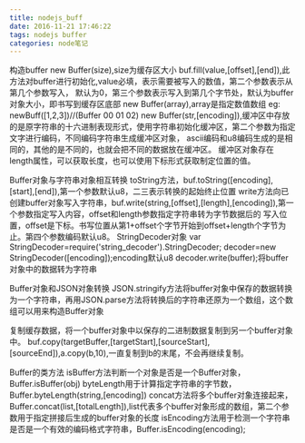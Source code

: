 ```yaml
---
title: nodejs_buff
date: 2016-11-21 17:46:22
tags: nodejs buffer
categories: node笔记
---
```

构造buffer
new Buffer(size),size为缓存区大小
buf.fill(value,[offset],[end]),此方法对buffer进行初始化,value必填，表示需要被写入的数值，第二个参数表示从第几个参数写入，
默认为0，第三个参数表示写入到第几个字节处，默认为buffer对象大小，即书写到缓存区底部
new Buffer(array),array是指定数值数组 eg: newBuff([1,2,3])//(Buffer 00 01 02)
new Buffer(str,[encoding]),缓冲区中存放的是原字符串的十六进制表现形式，使用字符串初始化缓冲区，第二个参数为指定文字进行编码，不同编码字符串生成缓冲区对象，
ascii编码和u8编码生成的是相同的，其他的是不同的，也就会把不同的数据放在缓冲区。
缓冲区对象存在length属性，可以获取长度，也可以使用下标形式获取制定位置的值。

Buffer对象与字符串对象相互转换
toString方法，buf.toString([encoding],[start],[end]),第一个参数默认u8，二三表示转换的起始终止位置
write方法向已创建buffer对象写入字符串，buf.write(string,[offset],[length],[encoding]),第一个参数指定写入内容，offset和length参数指定字符串转为字节数据后的
写入位置，offset是下标。书写位置从第1+offset个字节开始到offset+length个字节为止。第四个参数编码默认u8。
StringDecoder对象
var StringDecoder=require('string_decoder').StringDecoder;
decoder=new StringDecoder([encoding]);encoding默认u8
decoder.write(buffer);将buffer对象中的数据转为字符串
<!-- more -->
Buffer对象和JSON对象转换
JSON.stringify方法将buffer对象中保存的数据转换为一个字符串，再用JSON.parse方法将转换后的字符串还原为一个数组，这个数组可以用来构造Buffer对象

复制缓存数据，将一个buffer对象中以保存的二进制数据复制到另一个buffer对象中。
buf.copy(targetBuffer,[targetStart],[sourceStart],[sourceEnd]),a.copy(b,10),一直复制到b的末尾，不会再继续复制。

Buffer的类方法
isBuffer方法判断一个对象是否是一个Buffer对象，Buffer.isBuffer(obj)
byteLength用于计算指定字符串的字节数，Buffer.byteLength(string,[encoding])
concat方法将多个buffer对象连接起来，Buffer.concat(list,[totalLength]),list代表多个buffer对象形成的数组，第二个参数用于指定拼接后生成的buffer对象的长度
isEncoding方法用于检测一个字符串是否是一个有效的编码格式字符串，Buffer.isEncoding(encoding);